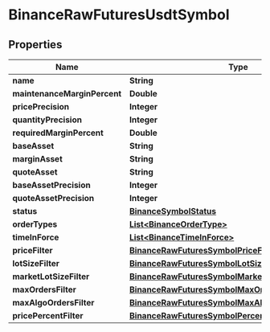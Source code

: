 # BinanceRawFuturesUsdtSymbol

## Properties
Name | Type | Description | Notes
------------ | ------------- | ------------- | -------------
**name** | **String** |  |  [optional]
**maintenanceMarginPercent** | **Double** |  |  [optional]
**pricePrecision** | **Integer** |  |  [optional]
**quantityPrecision** | **Integer** |  |  [optional]
**requiredMarginPercent** | **Double** |  |  [optional]
**baseAsset** | **String** |  |  [optional]
**marginAsset** | **String** |  |  [optional]
**quoteAsset** | **String** |  |  [optional]
**baseAssetPrecision** | **Integer** |  |  [optional]
**quoteAssetPrecision** | **Integer** |  |  [optional]
**status** | [**BinanceSymbolStatus**](BinanceSymbolStatus.md) |  |  [optional]
**orderTypes** | [**List&lt;BinanceOrderType&gt;**](BinanceOrderType.md) |  |  [optional]
**timeInForce** | [**List&lt;BinanceTimeInForce&gt;**](BinanceTimeInForce.md) |  |  [optional]
**priceFilter** | [**BinanceRawFuturesSymbolPriceFilter**](BinanceRawFuturesSymbolPriceFilter.md) |  |  [optional]
**lotSizeFilter** | [**BinanceRawFuturesSymbolLotSizeFilter**](BinanceRawFuturesSymbolLotSizeFilter.md) |  |  [optional]
**marketLotSizeFilter** | [**BinanceRawFuturesSymbolMarketLotSizeFilter**](BinanceRawFuturesSymbolMarketLotSizeFilter.md) |  |  [optional]
**maxOrdersFilter** | [**BinanceRawFuturesSymbolMaxOrdersFilter**](BinanceRawFuturesSymbolMaxOrdersFilter.md) |  |  [optional]
**maxAlgoOrdersFilter** | [**BinanceRawFuturesSymbolMaxAlgorithmicOrdersFilter**](BinanceRawFuturesSymbolMaxAlgorithmicOrdersFilter.md) |  |  [optional]
**pricePercentFilter** | [**BinanceRawFuturesSymbolPercentPriceFilter**](BinanceRawFuturesSymbolPercentPriceFilter.md) |  |  [optional]
